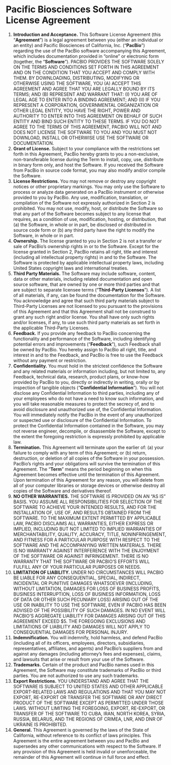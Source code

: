 # Pacific Biosciences Software License Agreement
1.	**Introduction and Acceptance.** This Software License Agreement (this “**Agreement**”) is a legal agreement between you (either an individual or an entity) and Pacific Biosciences of California, Inc. (“**PacBio**”) regarding the use of the PacBio software accompanying this Agreement, which includes documentation provided in “online” or electronic form (together, the “**Software**”). PACBIO PROVIDES THE SOFTWARE SOLELY ON THE TERMS AND CONDITIONS SET FORTH IN THIS AGREEMENT AND ON THE CONDITION THAT YOU ACCEPT AND COMPLY WITH THEM. BY DOWNLOADING, DISTRIBUTING, MODIFYING OR OTHERWISE USING THE SOFTWARE, YOU (A) ACCEPT THIS AGREEMENT AND AGREE THAT YOU ARE LEGALLY BOUND BY ITS TERMS; AND (B) REPRESENT AND WARRANT THAT: (I) YOU ARE OF LEGAL AGE TO ENTER INTO A BINDING AGREEMENT; AND (II) IF YOU REPRESENT A CORPORATION, GOVERNMENTAL ORGANIZATION OR OTHER LEGAL ENTITY, YOU HAVE THE RIGHT, POWER AND AUTHORITY TO ENTER INTO THIS AGREEMENT ON BEHALF OF SUCH ENTITY AND BIND SUCH ENTITY TO THESE TERMS. IF YOU DO NOT AGREE TO THE TERMS OF THIS AGREEMENT, PACBIO WILL NOT AND DOES NOT LICENSE THE SOFTWARE TO YOU AND YOU MUST NOT DOWNLOAD, INSTALL OR OTHERWISE USE THE SOFTWARE OR DOCUMENTATION. 
2.	**Grant of License.** Subject to your compliance with the restrictions set forth in this Agreement, PacBio hereby grants to you a non-exclusive, non-transferable license during the Term to install, copy, use, distribute in binary form only, and host the Software. If you received the Software from PacBio in source code format, you may also modify and/or compile the Software. 
3.	**License Restrictions.** You may not remove or destroy any copyright notices or other proprietary markings. You may only use the Software to process or analyze data generated on a PacBio instrument or otherwise provided to you by PacBio. Any use, modification, translation, or compilation of the Software not expressly authorized in Section 2 is prohibited. You may not use, modify, host, or distribute the Software so that any part of the Software becomes subject to any license that requires, as a condition of use, modification, hosting, or distribution, that (a) the Software, in whole or in part, be disclosed or distributed in source code form or (b) any third party have the right to modify the Software, in whole or in part. 
4.	**Ownership.** The license granted to you in Section 2 is not a transfer or sale of PacBio’s ownership rights in or to the Software. Except for the license granted in Section 2, PacBio retains all right, title and interest (including all intellectual property rights) in and to the Software. The Software is protected by applicable intellectual property laws, including United States copyright laws and international treaties.  
5.	**Third Party Materials.** The Software may include software, content, data or other materials, including related documentation and open source software, that are owned by one or more third parties and that are subject to separate licensee terms (“**Third-Party Licenses**”). A list of all materials, if any, can be found the documentation for the Software. You acknowledge and agree that such third party materials subject to Third-Party Licenses are not licensed to you pursuant to the provisions of this Agreement and that this Agreement shall not be construed to grant any such right and/or license. You shall have only such rights and/or licenses, if any, to use such third party materials as set forth in the applicable Third-Party Licenses. 
6.	**Feedback.** If you provide any feedback to PacBio concerning the functionality and performance of the Software, including identifying potential errors and improvements (“**Feedback**”), such Feedback shall be owned by PacBio. You hereby assign to PacBio all right, title, and interest in and to the Feedback, and PacBio is free to use the Feedback without any payment or restriction.
7.	**Confidentiality.** You must hold in the strictest confidence the Software and any related materials or information including, but not limited to, any Feedback, technical data, research, product plans, or know-how provided by PacBio to you, directly or indirectly in writing, orally or by inspection of tangible objects (“**Confidential Information**”). You will not disclose any Confidential Information to third parties, including any of your employees who do not have a need to know such information, and you will take reasonable measures to protect the secrecy of, and to avoid disclosure and unauthorized use of, the Confidential Information. You will immediately notify the PacBio in the event of any unauthorized or suspected use or disclosure of the Confidential Information. To protect the Confidential Information contained in the Software, you may not reverse engineer, decompile, or disassemble the Software, except to the extent the foregoing restriction is expressly prohibited by applicable law.  
8.	**Termination.** This Agreement will terminate upon the earlier of:  (a) your failure to comply with any term of this Agreement; or (b) return, destruction, or deletion of all copies of the Software in your possession. PacBio’s rights and your obligations will survive the termination of this Agreement. The “**Term**” means the period beginning on when this Agreement becomes effective until the termination of this Agreement. Upon termination of this Agreement for any reason, you will delete from all of your computer libraries or storage devices or otherwise destroy all copies of the Software and derivatives thereof.
9.	**NO OTHER WARRANTIES.** THE SOFTWARE IS PROVIDED ON AN “AS IS” BASIS. YOU ASSUME ALL RESPONSIBILITIES FOR SELECTION OF THE SOFTWARE TO ACHIEVE YOUR INTENDED RESULTS, AND FOR THE INSTALLATION OF, USE OF, AND RESULTS OBTAINED FROM THE SOFTWARE. TO THE MAXIMUM EXTENT PERMITTED BY APPLICABLE LAW, PACBIO DISCLAIMS ALL WARRANTIES, EITHER EXPRESS OR IMPLIED, INCLUDING BUT NOT LIMITED TO IMPLIED WARRANTIES OF MERCHANTABILITY, QUALITY, ACCURACY, TITLE, NONINFRINGEMENT, AND FITNESS FOR A PARTICULAR PURPOSE WITH RESPECT TO THE SOFTWARE AND THE ACCOMPANYING WRITTEN MATERIALS. THERE IS NO WARRANTY AGAINST INTERFERENCE WITH THE ENJOYMENT OF THE SOFTWARE OR AGAINST INFRINGEMENT. THERE IS NO WARRANTY THAT THE SOFTWARE OR PACBIO’S EFFORTS WILL FULFILL ANY OF YOUR PARTICULAR PURPOSES OR NEEDS.
10.	**LIMITATION OF LIABILITY.** UNDER NO CIRCUMSTANCES WILL PACBIO BE LIABLE FOR ANY CONSEQUENTIAL, SPECIAL, INDIRECT, INCIDENTAL OR PUNITIVE DAMAGES WHATSOEVER (INCLUDING, WITHOUT LIMITATION, DAMAGES FOR LOSS OF BUSINESS PROFITS, BUSINESS INTERRUPTION, LOSS OF BUSINESS INFORMATION, LOSS OF DATA OR OTHER SUCH PECUNIARY LOSS) ARISING OUT OF THE USE OR INABILITY TO USE THE SOFTWARE, EVEN IF PACBIO HAS BEEN ADVISED OF THE POSSIBILITY OF SUCH DAMAGES. IN NO EVENT WILL PACBIO’S AGGREGATE LIABILITY FOR DAMAGES ARISING OUT OF THIS AGREEMENT EXCEED $5. THE FOREGOING EXCLUSIONS AND LIMITATIONS OF LIABILITY AND DAMAGES WILL NOT APPLY TO CONSEQUENTIAL DAMAGES FOR PERSONAL INJURY.
11.	**Indemnification.** You will indemnify, hold harmless, and defend PacBio (including all of its officers, employees, directors, subsidiaries, representatives, affiliates, and agents) and PacBio’s suppliers from and against any damages (including attorney’s fees and expenses), claims, and lawsuits that arise or result from your use of the Software.
12.	**Trademarks.** Certain of the product and PacBio names used in this Agreement, the Software may constitute trademarks of PacBio or third parties. You are not authorized to use any such trademarks.
13.	**Export Restrictions.** YOU UNDERSTAND AND AGREE THAT THE SOFTWARE IS SUBJECT TO UNITED STATES AND OTHER APPLICABLE EXPORT-RELATED LAWS AND REGULATIONS AND THAT YOU MAY NOT EXPORT, RE-EXPORT OR TRANSFER THE SOFTWARE OR ANY DIRECT PRODUCT OF THE SOFTWARE EXCEPT AS PERMITTED UNDER THOSE LAWS. WITHOUT LIMITING THE FOREGOING, EXPORT, RE-EXPORT, OR TRANSFER OF THE SOFTWARE TO CUBA, IRAN, NORTH KOREA, SYRIA, RUSSIA, BELARUS, AND THE REGIONS OF CRIMEA, LNR, AND DNR OF UKRAINE IS PROHIBITED.
14.	**General.** This Agreement is governed by the laws of the State of California, without reference to its conflict of laws principles. This Agreement is the entire agreement between you and PacBio and supersedes any other communications with respect to the Software. If any provision of this Agreement is held invalid or unenforceable, the remainder of this Agreement will continue in full force and effect.